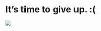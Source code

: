 <!--
id: 20936944
link: http://tumblr.atmos.org/post/20936944/its-time-to-give-up
slug: its-time-to-give-up
date: Wed Dec 05 2007 19:37:46 GMT-0800 (PST)
publish: 2007-12-05
tags: 
title: It&#8217;s time to give up. :( 
-->


It&#8217;s time to give up. :( 
===============================

![](http://31.media.tumblr.com/ZyX8Upfyn2mcesrhYwHTEt5o_250.jpg)

